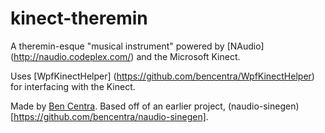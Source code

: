 kinect-theremin
===============

A theremin-esque "musical instrument" powered by [NAudio] (http://naudio.codeplex.com/) and the Microsoft Kinect.    

Uses [WpfKinectHelper] (https://github.com/bencentra/WpfKinectHelper) for interfacing with the Kinect. 

Made by [Ben Centra](https://github.com/bencentra). Based off of an earlier project, (naudio-sinegen) [https://github.com/bencentra/naudio-sinegen].    


